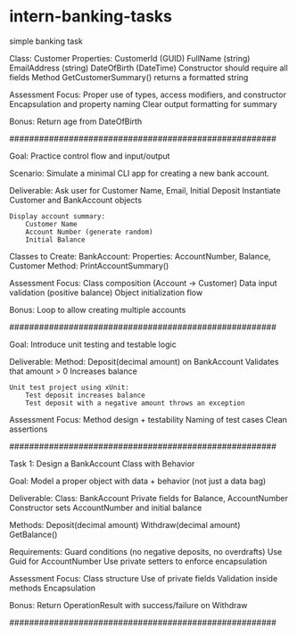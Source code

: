 # intern-banking-tasks
simple banking task

Class: Customer
    Properties:
        CustomerId (GUID)
        FullName (string)
        EmailAddress (string)
        DateOfBirth (DateTime)
        Constructor should require all fields
        Method GetCustomerSummary() returns a formatted string

Assessment Focus:
    Proper use of types, access modifiers, and constructor
    Encapsulation and property naming
    Clear output formatting for summary

Bonus: Return age from DateOfBirth

######################################################

Goal: Practice control flow and input/output

Scenario:
        Simulate a minimal CLI app for creating a new bank account.

Deliverable:
        Ask user for Customer Name, Email, Initial Deposit
        Instantiate Customer and BankAccount objects

    Display account summary:
        Customer Name
        Account Number (generate random)
        Initial Balance

Classes to Create:
    BankAccount:
        Properties: AccountNumber, Balance, Customer
        Method: PrintAccountSummary()

Assessment Focus:
    Class composition (Account → Customer)
    Data input validation (positive balance)
    Object initialization flow

Bonus: Loop to allow creating multiple accounts

######################################################

Goal: Introduce unit testing and testable logic

Deliverable:
    Method: Deposit(decimal amount) on BankAccount
        Validates that amount > 0
        Increases balance

    Unit test project using xUnit:
        Test deposit increases balance
        Test deposit with a negative amount throws an exception

Assessment Focus:
    Method design + testability
    Naming of test cases
    Clean assertions


######################################################

Task 1: Design a BankAccount Class with Behavior

Goal: Model a proper object with data + behavior (not just a data bag)

Deliverable:
    Class: BankAccount
    Private fields for Balance, AccountNumber
    Constructor sets AccountNumber and initial balance

Methods:
    Deposit(decimal amount)
    Withdraw(decimal amount)
    GetBalance()

Requirements:
    Guard conditions (no negative deposits, no overdrafts)
    Use Guid for AccountNumber
    Use private setters to enforce encapsulation

Assessment Focus:
    Class structure
    Use of private fields
    Validation inside methods
    Encapsulation

Bonus: Return OperationResult with success/failure on Withdraw


######################################################
